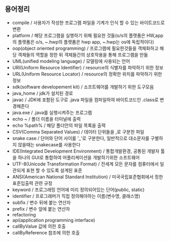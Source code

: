 ## 용어정리
- compile / 사용자가 작성한 프로그램 파일을 기계가 인식 할 수 있는 바이트코드로 변환
- platform / 해당 프로그램을 실행하기 위해 필요한 것들(o/s의 플랫폼은 HW,app의 플랫폼은 o/s, ~.hwp의 플랫폼은 hwp app, ~.hwp는 os에 독립적이다)
- oop(object oriented programming) / 프로그램에 필요한것들을 객체화하고 해당 객체들의 역할을 정한 뒤 객체들간의 상호작용을 통해 프로그램을 만듦
- UML(unified modeling language) / 모델링에 사용되는 언어 
- URI(Uniform Resource Identifier) / resource의 식별자를 파악하기 위한 정보
- URL(Uniform Resource Locator) / resource의 정확한 위치를 파악하기 위한 정보
- sdk(software developement kit) / 소프트웨어를 개발하기 위한 도구모음
- java_home / jdk가 설치된 경로
- javac / JDK에 포함된 도구로 .java 파일을 컴파일하여 바이트코드인 .class로 변경해준다
- java.exe / .java를 실행시켜주는 프로그램
- echo ~ / 폴더 이름을 터미널에 출력
- echo %path% / 해당 폴더안의 파일 목록을 출력 
- CSV(Comma Separated Values) / 데이터 단위들을 ,로 구분한 파일
- snake case / 단어와 단어 사이를 '_'로 구분한다, 일반적으로 대소문자를 구별하지 않을때는 snakecase를 사용한다
- IDE(Integrated Development Environment) / 통합개발환경, 공통된 개발자 툴을 하나의  GUI로 통합하여 어플리케이션을 개발하기위한 소프트웨어
- UTF-8(Unicode Transformation Format) / 전세계 모든 문자를 컴퓨터에서 일관되게 표현 할 수 있도록 설계된 표준 
- ANSI(American National Standard Institution) / 미국국립표준협회에서 정한 표준입출력 관련 규정
- keyword / 프로그래밍 언어에 미리 정의되어있는 단어(public, static)
- identifier / 프로그래머가 직접 정의해야하는 이름(변수명, 클래스명)
- subfix / 변수 뒤에 붙는 연산자
- prefix / 변수 앞에 붙는 연산자
- refactoring 
- api(application programming interface)
- callByValue  값에 의한 호출
- callByReference  참조에 의한 호출
